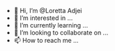 - 👋 Hi, I’m @Loretta Adjei
- 👀 I’m interested in ...
- 🌱 I’m currently learning ...
- 💞️ I’m looking to collaborate on ...
- 📫 How to reach me ...

<!---
Lortty-akoma/Lortty-akoma is a ✨ special ✨ repository because its `README.md` (this file) appears on your GitHub profile.
You can click the Preview link to take a look at your changes.
--->
